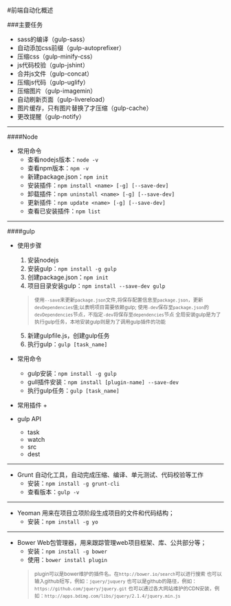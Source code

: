 #前端自动化概述

###主要任务
+ sass的编译（gulp-sass）
+ 自动添加css前缀（gulp-autoprefixer）
+ 压缩css（gulp-minify-css）
+ js代码校验（gulp-jshint）
+ 合并js文件（gulp-concat）
+ 压缩js代码（gulp-uglify）
+ 压缩图片（gulp-imagemin）
+ 自动刷新页面（gulp-livereload）
+ 图片缓存，只有图片替换了才压缩（gulp-cache）
+ 更改提醒（gulp-notify）
---

####Node

- 常用命令
	+ 查看nodejs版本：`node -v`
	+ 查看npm版本：`npm -v`
	+ 新建package.json：`npm init`
	+ 安装插件：`npm install <name> [-g] [--save-dev]`
	+ 卸载插件：`npm uninstall <name> [-g] [--save-dev]`
	+ 更新插件：`npm update <name> [-g] [--save-dev]`
	+ 查看已安装插件：`npm list`

---

####gulp

- 使用步骤
	1. 安装nodejs
	2. 安装gulp：`npm install -g gulp`
	3. 创建package.json：`npm init`
	4. 项目目录安装gulp：`npm install --save-dev gulp`
	> <small>使用`--save`来更新`package.json`文件,将保存配置信息至`package.json`，更新`devDependencies`值;以表明项目需要依赖gulp;
	> 使用`-dev`保存至`package.json`的`devDependencies`节点，不指定`-dev`将保存至`dependencies`节点
	> 全局安装gulp是为了执行gulp任务，本地安装gulp则是为了调用gulp插件的功能</small>
	5. 新建gulpfile.js，创建gulp任务
	6. 执行gulp：`gulp [task_name]`


- 常用命令
	+ gulp安装：`npm install -g gulp`
	+ gull插件安装：`npm install [plugin-name] --save-dev `
	+ 执行gulp任务：`gulp [task_name]`

- 常用插件
	+ 

- gulp API
	+ task
	+ watch
	+ src
	+ dest


---

- Grunt
	自动化工具，自动完成压缩、编译、单元测试、代码校验等工作
	+ 安装：`npm install -g grunt-cli`
	+ 查看版本：`gulp -v`

---

- Yeoman
	用来在项目立项阶段生成项目的文件和代码结构；
	+ 安装：`npm install -g yo`

---

- Bower
	Web包管理器，用来跟踪管理web项目框架、库、公共部分等；
	+ 安装：`npm install -g bower`
	+ 使用：`bower install plugin`
	> <small>plugin可以是bower维护的插件名。在`http://bower.io/search`可以进行搜索
	> 也可以输入github短写，例如：`jquery/juquery`
	> 也可以是github的路径，例如：`https://github.com/jquery/jquery.git`
	> 也可以通过各大网站维护的CDN安装，例如：`http://apps.bdimg.com/libs/jquery/2.1.4/jquery.min.js`</small>
